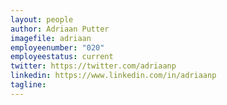 ```yaml
---
layout: people
author: Adriaan Putter
imagefile: adriaan
employeenumber: "020"
employeestatus: current
twitter: https://twitter.com/adriaanp
linkedin: https://www.linkedin.com/in/adriaanp
tagline: 
---
```

